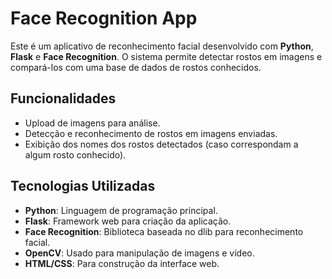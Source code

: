 # Face Recognition App

Este é um aplicativo de reconhecimento facial desenvolvido com **Python**, **Flask** e **Face Recognition**. O sistema permite detectar rostos em imagens e compará-los com uma base de dados de rostos conhecidos.

## Funcionalidades

- Upload de imagens para análise.
- Detecção e reconhecimento de rostos em imagens enviadas.
- Exibição dos nomes dos rostos detectados (caso correspondam a algum rosto conhecido).

## Tecnologias Utilizadas

- **Python**: Linguagem de programação principal.
- **Flask**: Framework web para criação da aplicação.
- **Face Recognition**: Biblioteca baseada no dlib para reconhecimento facial.
- **OpenCV**: Usado para manipulação de imagens e vídeo.
- **HTML/CSS**: Para construção da interface web.
